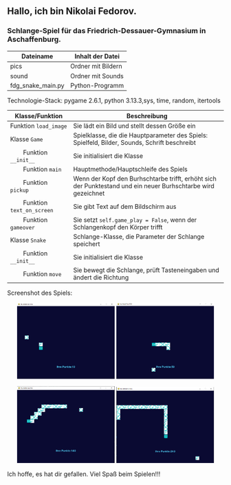 ## Hallo, ich bin Nikolai Fedorov.
### Schlange-Spiel für das Friedrich-Dessauer-Gymnasium in Aschaffenburg.

Dateiname            | Inhalt der Datei
---------------------|------------------------
pics                 | Ordner mit Bildern
sound                | Ordner mit Sounds
fdg_snake_main.py    | Python-Programm

Technologie-Stack: pygame 2.6.1, python 3.13.3,sys, time, random, itertools

Klasse/Funktion             | Beschreibung
----------------------------|-------------------------------
Funktion `load_image`       | Sie lädt ein Bild und stellt dessen Größe ein
Klasse `Game`               | Spielklasse, die die Hauptparameter des Spiels: Spielfeld, Bilder, Sounds, Schrift beschreibt
&nbsp; &nbsp; &nbsp; &nbsp; Funktion `__init__`         | Sie initialisiert die Klasse  
&nbsp; &nbsp; &nbsp; &nbsp; Funktion `main`             | Hauptmethode/Hauptschleife des Spiels  
&nbsp; &nbsp; &nbsp; &nbsp; Funktion `pickup`           | Wenn der Kopf den Burhschtarbe trifft, erhöht sich der Punktestand und ein neuer Burhschtarbe wird gezeichnet  
&nbsp; &nbsp; &nbsp; &nbsp; Funktion `text_on_screen`   | Sie gibt Text auf dem Bildschirm aus  
&nbsp; &nbsp; &nbsp; &nbsp; Funktion `gameover`         | Sie setzt `self.game_play = False`, wenn der Schlangenkopf den Körper trifft  
Klasse `Snake`              | Schlange-Klasse, die Parameter der Schlange speichert
&nbsp; &nbsp; &nbsp; &nbsp; Funktion `__init__`         | Sie initialisiert die Klasse  
&nbsp; &nbsp; &nbsp; &nbsp; Funktion `move`             | Sie bewegt die Schlange, prüft Tasteneingaben und ändert die Richtung  

Screenshot des Spiels:  
<p align="center">
  <img src="https://github.com/KolyaFcat/FDG-snake/blob/master/pics/screen_01.png" width="45%" />
  <img src="https://github.com/KolyaFcat/FDG-snake/blob/master/pics/screen%2002.png" width="45%" />
</p>

<p align="center">
  <img src="https://github.com/KolyaFcat/FDG-snake/blob/master/pics/screen%2004.png" width="45%" />
  <img src="https://github.com/KolyaFcat/FDG-snake/blob/master/pics/screen%2005.png" width="45%" />
</p>

Ich hoffe, es hat dir gefallen. Viel Spaß beim Spielen!!!
